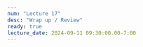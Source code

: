```yaml
---
num: "Lecture 17"
desc: "Wrap up / Review"
ready: true
lecture_date: 2024-09-11 09:30:00.00-7:00
---
```

